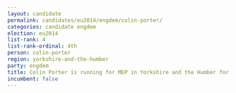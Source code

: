 ```yaml
---
layout: candidate
permalink: candidates/eu2014/engdem/colin-porter/
categories: candidate engdem
election: eu2014
list-rank: 4
list-rank-ordinal: 4th
person: colin-porter
region: yorkshire-and-the-humber
party: engdem
title: Colin Porter is running for MEP in Yorkshire and the Humber for the English Democrats
incumbent: false
---
```

